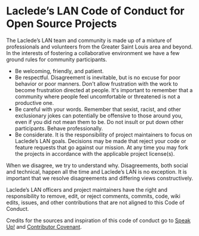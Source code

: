 # Laclede’s LAN Code of Conduct for Open Source Projects

The Laclede’s LAN team and community is made up of a mixture of professionals and volunteers from the Greater Saint
Louis area and beyond. In the interests of fostering a collaborative environment we have a few ground rules for
community participants.

* Be welcoming, friendly, and patient.
* Be respectful. Disagreement is inevitable, but is no excuse for poor behavior or poor manners. Don't allow frustration
  with the work to become frustration directed at people. It's important to remember that a community where people feel
  uncomfortable or threatened is not a productive one.
* Be careful with your words. Remember that sexist, racist, and other exclusionary jokes can potentially be offensive
  to those around you, even if you did not mean them to be. Do not insult or put down other participants. Behave
  professionally.
* Be considerate. It is the responsibility of project maintainers to focus on Laclede’s LAN goals. Decisions may be
  made that reject your code or feature requests that go against our mission. At any time you may fork the projects in
  accordance with the applicable project license(s).

When we disagree, we try to understand why. Disagreements, both social and technical, happen all the time and Laclede’s
LAN is no exception. It is important that we resolve disagreements and differing views constructively.

Laclede’s LAN officers and project maintainers have the right and responsibility to remove, edit, or reject comments,
commits, code, wiki edits, issues, and other contributions that are not aligned to this Code of Conduct.

Credits for the sources and inspiration of this code of conduct go to [Speak
Up!](https://web.archive.org/web/20141109123859/http://speakup.io/coc.html) and [Contributor
Covenant](https://archive.fo/ocyAN).
